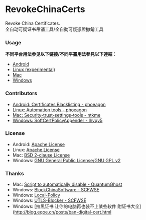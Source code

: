 ﻿RevokeChinaCerts
==============
Revoke China Certificates.<br />
全自动可疑证书吊销工具/全自動可疑憑證撤銷工具<br />

### Usage
**不同平台用法参见以下链接/不同平臺用法參見以下連結：**
* [Android](https://github.com/chengr28/RevokeChinaCerts/tree/master/Android)
* [Linux (experimental)](https://github.com/chengr28/RevokeChinaCerts/tree/master/Linux)
* [Mac](https://github.com/chengr28/RevokeChinaCerts/tree/master/Mac)
* [Windows](https://github.com/chengr28/RevokeChinaCerts/tree/master/Windows)

### Contributors
* [Android: Certificates Blacklisting - phoeagon](https://github.com/phoeagon/RevokeChinaCerts/tree/master/Android)
* [Linux: Automation tools - phoeagon](https://github.com/phoeagon/RevokeChinaCerts/tree/master/Linux)
* [Mac: Security-trust-settings-tools - ntkme](https://github.com/ntkme/security-trust-settings-tools)
* [Windows: SoftCertPolicyAppender - lhyqy5](https://github.com/lhyqy5/RevokeChinaCerts)

### License
* Android: [Apache License](https://github.com/chengr28/RevokeChinaCerts/blob/master/Android/LICENSE)
* Linux: [Apache License](https://github.com/chengr28/RevokeChinaCerts/blob/master/Linux/LICENSE)
* Mac: [BSD 2-clause License](https://github.com/chengr28/RevokeChinaCerts/blob/master/Mac/LICENSE)
* Windows: [GNU General Public License/GNU GPL v2](https://github.com/chengr28/RevokeChinaCerts/blob/master/Windows/LICENSE)

### Thanks
* Mac: [Script to automatically disable - QuantumGhost](https://github.com/QuantumGhost/RevokeChinaCerts/tree/master/Mac)
* Windows: [BlockChinaSoftware - SCFWSE](https://github.com/SCFWSE/BlockChinaSoftware)
* Windows: [Local-Policy](https://bitbucket.org/MartinEden/local-policy/overview)
* Windows: [UTLS-Blocker - SCFWSE](https://github.com/SCFWSE/UTLS-Blocker)
* Windows: [拉黑证书 让你的电脑再也装不上某些软件 附证书大全](http://blog.eqoe.cn/posts/ban-digital-cert.html